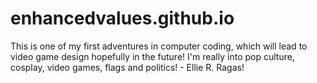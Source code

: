 # enhancedvalues.github.io

This is one of my first adventures in computer coding, which will lead to video game design hopefully in the future! I'm really into pop culture, cosplay, video games, flags and politics! - Ellie R. Ragas!
